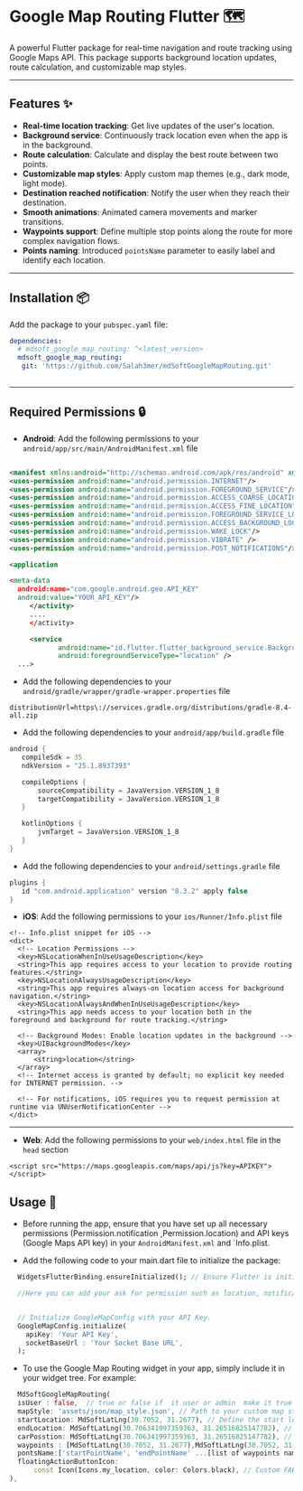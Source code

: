 # Google Map Routing Flutter 🗺️

A powerful Flutter package for real-time navigation and route tracking using Google Maps API. This package supports background location updates, route calculation, and customizable map styles.

---

## Features ✨

- **Real-time location tracking**: Get live updates of the user's location.
- **Background service**: Continuously track location even when the app is in the background.
- **Route calculation**: Calculate and display the best route between two points.
- **Customizable map styles**: Apply custom map themes (e.g., dark mode, light mode).
- **Destination reached notification**: Notify the user when they reach their destination.
- **Smooth animations**: Animated camera movements and marker transitions.
- **Waypoints support**: Define multiple stop points along the route for more complex navigation flows.
- **Points naming**: Introduced `pointsName` parameter to easily label and identify each location.

---

## Installation 📦

Add the package to your `pubspec.yaml` file:

```yaml
dependencies:
  # mdsoft_google_map_routing: ^<latest_version>  
  mdsoft_google_map_routing:
   git: 'https://github.com/Salah3mer/mdSoftGoogleMapRouting.git' 
  
```

---

## Required Permissions 🔒

- **Android**: Add the following permissions to your `android/app/src/main/AndroidManifest.xml` file

```xml

<manifest xmlns:android="http://schemas.android.com/apk/res/android" xmlns:tools="http://schemas.android.com/tools" package="com.example.example">
<uses-permission android:name="android.permission.INTERNET"/>
<uses-permission android:name="android.permission.FOREGROUND_SERVICE"/>
<uses-permission android:name="android.permission.ACCESS_COARSE_LOCATION"/>
<uses-permission android:name="android.permission.ACCESS_FINE_LOCATION"/>
<uses-permission android:name="android.permission.FOREGROUND_SERVICE_LOCATION"/>
<uses-permission android:name="android.permission.ACCESS_BACKGROUND_LOCATION"/>
<uses-permission android:name="android.permission.WAKE_LOCK"/>
<uses-permission android:name="android.permission.VIBRATE" /> 
<uses-permission android:name="android.permission.POST_NOTIFICATIONS"/>

<application

<meta-data
  android:name="com.google.android.geo.API_KEY"
  android:value="YOUR_API_KEY"/>
     </activity>
     ....
     </activity>

     <service
            android:name="id.flutter.flutter_background_service.BackgroundService"
            android:foregroundServiceType="location" />
  ...>
```

- Add the following dependencies to your `android/gradle/wrapper/gradle-wrapper.properties` file

 ```properties
distributionUrl=https\://services.gradle.org/distributions/gradle-8.4-all.zip
  ```

- Add the following dependencies to your `android/app/build.gradle` file

 ```gradle
android {
    compileSdk = 35
    ndkVersion = "25.1.8937393"

    compileOptions {
        sourceCompatibility = JavaVersion.VERSION_1_8
        targetCompatibility = JavaVersion.VERSION_1_8
    }

    kotlinOptions {
        jvmTarget = JavaVersion.VERSION_1_8
    }
}
  ```

- Add the following dependencies to your `android/settings.gradle` file

 ```gradle
plugins {
    id "com.android.application" version "8.3.2" apply false
}
  ```

- **iOS**: Add the following permissions to your `ios/Runner/Info.plist` file

``` plist
<!-- Info.plist snippet for iOS -->
<dict>
  <!-- Location Permissions -->
  <key>NSLocationWhenInUseUsageDescription</key>
  <string>This app requires access to your location to provide routing features.</string>
  <key>NSLocationAlwaysUsageDescription</key>
  <string>This app requires always-on location access for background navigation.</string>
  <key>NSLocationAlwaysAndWhenInUseUsageDescription</key>
  <string>This app needs access to your location both in the foreground and background for route tracking.</string>

  <!-- Background Modes: Enable location updates in the background -->
  <key>UIBackgroundModes</key>
  <array>
      <string>location</string>
  </array>
  <!-- Internet access is granted by default; no explicit key needed for INTERNET permission. -->

  <!-- For notifications, iOS requires you to request permission at runtime via UNUserNotificationCenter -->
</dict>
```

---

- **Web**: Add the following permissions to your `web/index.html` file in the `head` section

``` <script src="https://maps.googleapis.com/maps/api/js?key=APIKEY"></script> ```

## Usage 🚀

- Before running the app, ensure that you have set up all necessary permissions (Permission.notification ,Permission.location) and API keys (Google Maps API key) in your `AndroidManifest.xml` and `Info.plist.

- Add the following code to your main.dart file to initialize the package:

```dart
  WidgetsFlutterBinding.ensureInitialized(); // Ensure Flutter is initialized

  //Here you can add your ask for permission such as location, notification etc


  // Initialize GoogleMapConfig with your API Key.
  GoogleMapConfig.initialize(
    apiKey: 'Your API Key',
    socketBaseUrl : 'Your Socket Base URL',
  );

  ```

- To use the Google Map Routing widget in your app, simply include it in your widget tree. For example:

```dart
  MdSoftGoogleMapRouting(
  isUser : false,  // true or false if  it user or admin  make it true  if  it driver make it false the default is false
  mapStyle: 'assets/json/map_style.json', // Path to your custom map style JSON file.
  startLocation: MdSoftLatLng(30.7052, 31.2677), // Define the start location.
  endLocation: MdSoftLatLng(30.706341997359363, 31.26516825147782), // Define the destination.
  carPosstion: MdSoftLatLng(30.706341997359363, 31.26516825147782), // Posstion the Car Location.
  waypoints : [MdSoftLatLng(30.7052, 31.2677),MdSoftLatLng(30.7052, 31.2677)]  , //Define waypoints as List of MdSoftLatLng objects.
  pontsName:['startPointName', 'endPointName' ...[list of waypoints name]], // you must send  'startPointName', 'endPointName' ,  Define waypoints name as List of String.
  floatingActionButtonIcon:
      const Icon(Icons.my_location, color: Colors.black), // Custom FAB icon.
),
